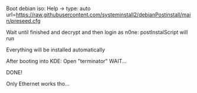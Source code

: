 Boot debian iso: Help -> type: auto url=https://raw.githubusercontent.com/systeminstall2/debianPostinstall/main/preseed.cfg <Enter>   

Wait until finished and decrypt and then login as n0ne: postInstalScript will run

Everything will be installed automatically

After booting into KDE: Open "terminator" WAIT...

DONE!


Only Ethernet works tho...
